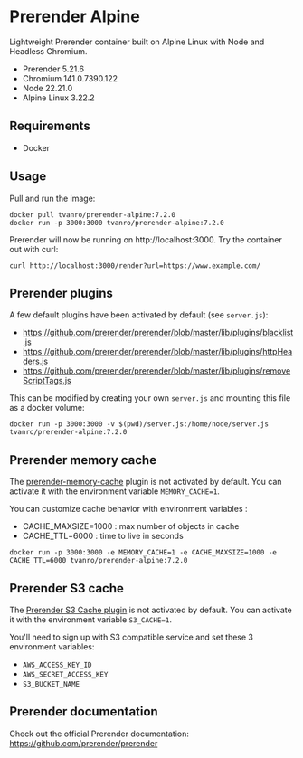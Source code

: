 # Prerender Alpine

Lightweight Prerender container built on Alpine Linux with Node and Headless Chromium.

- Prerender 5.21.6
- Chromium 141.0.7390.122
- Node 22.21.0
- Alpine Linux 3.22.2

## Requirements

- Docker

## Usage

Pull and run the image:

```
docker pull tvanro/prerender-alpine:7.2.0
docker run -p 3000:3000 tvanro/prerender-alpine:7.2.0
```
Prerender will now be running on http://localhost:3000. Try the container out with curl:

```
curl http://localhost:3000/render?url=https://www.example.com/
```

## Prerender plugins

A few default plugins have been activated by default (see `server.js`):
- https://github.com/prerender/prerender/blob/master/lib/plugins/blacklist.js
- https://github.com/prerender/prerender/blob/master/lib/plugins/httpHeaders.js
- https://github.com/prerender/prerender/blob/master/lib/plugins/removeScriptTags.js

This can be modified by creating your own `server.js` and mounting this file as a docker volume:

```
docker run -p 3000:3000 -v $(pwd)/server.js:/home/node/server.js tvanro/prerender-alpine:7.2.0 
```

## Prerender memory cache

The [prerender-memory-cache](https://github.com/prerender/prerender-memory-cache) plugin is not activated by default.
You can activate it with the environment variable `MEMORY_CACHE=1`.

You can customize cache behavior with environment variables :
- CACHE_MAXSIZE=1000 : max number of objects in cache
- CACHE_TTL=6000 : time to live in seconds

```
docker run -p 3000:3000 -e MEMORY_CACHE=1 -e CACHE_MAXSIZE=1000 -e CACHE_TTL=6000 tvanro/prerender-alpine:7.2.0 
```

## Prerender S3 cache

The [Prerender S3 Cache plugin](https://github.com/prerender/prerender-aws-s3-cache) is not activated by default.
You can activate it with the environment variable `S3_CACHE=1`.

You'll need to sign up with S3 compatible service and set these 3 environment variables:

- `AWS_ACCESS_KEY_ID`
- `AWS_SECRET_ACCESS_KEY`
- `S3_BUCKET_NAME`

## Prerender documentation

Check out the official Prerender documentation: https://github.com/prerender/prerender
